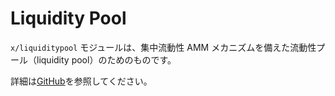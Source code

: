 # Liquidity Pool

`x/liquiditypool` モジュールは、集中流動性 AMM メカニズムを備えた流動性プール（liquidity pool）のためのものです。

詳細は[GitHub](https://github.com/sunriselayer/sunrise/tree/main/x/liquiditypool)を参照してください。

